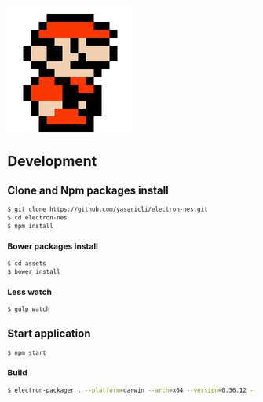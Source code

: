 ![Nes Logo](https://raw.githubusercontent.com/yasaricli/electron-nes/master/assets/img/icon.png)

# Development

## Clone and Npm packages install

```bash
$ git clone https://github.com/yasaricli/electron-nes.git
$ cd electron-nes
$ npm install
```

### Bower packages install 
```bash
$ cd assets
$ bower install
```

### Less watch
```bash
$ gulp watch
```

## Start application
```bash
$ npm start
```

### Build
```bash
$ electron-packager . --platform=darwin --arch=x64 --version=0.36.12 --icon=assets/img/icon.icns --ignore=node_modules
```
